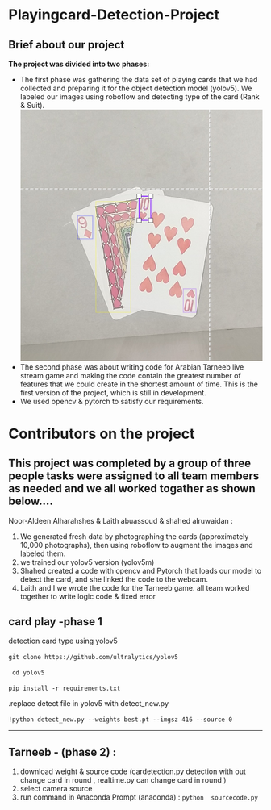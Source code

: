 # Playingcard-Detection-Project

## Brief about our project
 
**The project was divided into two phases:**
- The first phase was gathering the data set of playing cards that we had collected and preparing it for the object detection model (yolov5). We labeled our images using roboflow and detecting type of the card (Rank & Suit). <img src="Screenshot 2.png" alt="Example of Labeling the data "  title="Example of Labeling the data " />
- The second phase was about writing code for Arabian Tarneeb live stream game and making the code contain the greatest number of features that we could create in the shortest amount of time.
This is the first version of the project, which is still in development.
- We used opencv & pytorch to satisfy our requirements.

# Contributors on the project
## This project was completed by a group of three people tasks were assigned to all team members as needed and we all worked togather as shown below.... 

Noor-Aldeen Alharahshes & Laith abuassoud & shahed alruwaidan :
1. We generated fresh data by photographing the cards (approximately 10,000 photographs), then using roboflow to augment the images and labeled them.
2. we trained our yolov5 version (yolov5m) 
3. Shahed created a code with opencv and Pytorch that loads our model to detect the card, and she linked the code to the webcam.
4. Laith and I we wrote the code for the Tarneeb game.
all team worked together  to write  logic code  & fixed error

## card play -phase 1
detection card type using yolov5

``` git clone https://github.com/ultralytics/yolov5 ``` 


``` cd yolov5```

```pip install -r requirements.txt ```

     
.replace  detect file in yolov5  with detect_new.py 


``` !python detect_new.py --weights best.pt --imgsz 416 --source 0 ```

_______________________________________________________________
## Tarneeb -  (phase 2) : 
1. download weight & source code (cardetection.py detection with out change card in round , realtime.py can change card in round )
2. select camera source   
3. run command in Anaconda Prompt (anaconda) :
```python  sourcecode.py```
